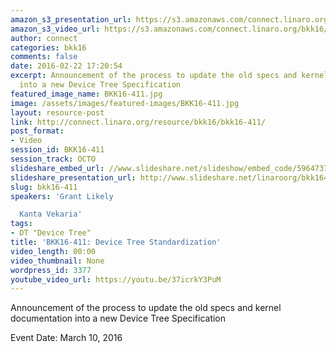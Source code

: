 ```yaml
---
amazon_s3_presentation_url: https://s3.amazonaws.com/connect.linaro.org/bkk16/Presentations/Thursday/BKK16-411.pdf
amazon_s3_video_url: https://s3.amazonaws.com/connect.linaro.org/bkk16/Videos/Thursday/BKK16-411%20Device%20Tree%20Standardization.mp4
author: connect
categories: bkk16
comments: false
date: 2016-02-22 17:20:54
excerpt: Announcement of the process to update the old specs and kernel documentation
  into a new Device Tree Specification
featured_image_name: BKK16-411.jpg
image: /assets/images/featured-images/BKK16-411.jpg
layout: resource-post
link: http://connect.linaro.org/resource/bkk16/bkk16-411/
post_format:
- Video
session_id: BKK16-411
session_track: OCTO
slideshare_embed_url: //www.slideshare.net/slideshow/embed_code/59647377
slideshare_presentation_url: http://www.slideshare.net/linaroorg/bkk16411-devicetree-specification
slug: bkk16-411
speakers: 'Grant Likely

  Kanta Vekaria'
tags:
- DT "Device Tree"
title: 'BKK16-411: Device Tree Standardization'
video_length: 00:00
video_thumbnail: None
wordpress_id: 3377
youtube_video_url: https://youtu.be/37icrkY3PuM
---
```


Announcement of the process to update the old specs and kernel documentation into a new Device Tree Specification

Event Date: March 10, 2016
